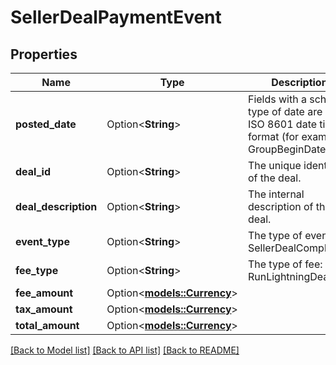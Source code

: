 # SellerDealPaymentEvent

## Properties

Name | Type | Description | Notes
------------ | ------------- | ------------- | -------------
**posted_date** | Option<**String**> | Fields with a schema type of date are in ISO 8601 date time format (for example GroupBeginDate). | [optional]
**deal_id** | Option<**String**> | The unique identifier of the deal. | [optional]
**deal_description** | Option<**String**> | The internal description of the deal. | [optional]
**event_type** | Option<**String**> | The type of event: SellerDealComplete. | [optional]
**fee_type** | Option<**String**> | The type of fee: RunLightningDealFee. | [optional]
**fee_amount** | Option<[**models::Currency**](Currency.md)> |  | [optional]
**tax_amount** | Option<[**models::Currency**](Currency.md)> |  | [optional]
**total_amount** | Option<[**models::Currency**](Currency.md)> |  | [optional]

[[Back to Model list]](../README.md#documentation-for-models) [[Back to API list]](../README.md#documentation-for-api-endpoints) [[Back to README]](../README.md)


